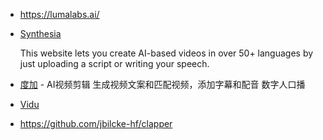 - https://lumalabs.ai/
- [Synthesia](https://www.synthesia.io/)

    This website lets you create AI-based videos in over 50+ languages by just uploading a script or writing your speech.

- [度加](https://aigc.baidu.com/home) - AI视频剪辑 生成视频文案和匹配视频，添加字幕和配音 数字人口播
- [Vidu](https://www.vidu.studio/)
- https://github.com/jbilcke-hf/clapper
